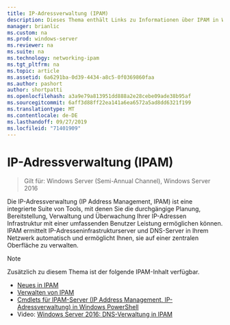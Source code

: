 ```yaml
---
title: IP-Adressverwaltung (IPAM)
description: Dieses Thema enthält Links zu Informationen über IPAM in Windows Server 2016.
manager: brianlic
ms.custom: na
ms.prod: windows-server
ms.reviewer: na
ms.suite: na
ms.technology: networking-ipam
ms.tgt_pltfrm: na
ms.topic: article
ms.assetid: 6a6291ba-0d39-4434-a8c5-0f0369860faa
ms.author: pashort
author: shortpatti
ms.openlocfilehash: a3a9e79a813951dd888a2e28cebe09ade38b95af
ms.sourcegitcommit: 6aff3d88ff22ea141a6ea6572a5ad8dd6321f199
ms.translationtype: MT
ms.contentlocale: de-DE
ms.lasthandoff: 09/27/2019
ms.locfileid: "71401909"
---
```

# <a name="ip-address-management-ipam"></a>IP-Adressverwaltung (IPAM)

>Gilt für: Windows Server (Semi-Annual Channel), Windows Server 2016

Die IP-Adressverwaltung (IP Address Management, IPAM) ist eine integrierte Suite von Tools, mit denen Sie die durchgängige Planung, Bereitstellung, Verwaltung und Überwachung Ihrer IP-Adressen Infrastruktur mit einer umfassenden Benutzer Leistung ermöglichen können. IPAM ermittelt IP-Adresseninfrastrukturserver und DNS-Server in Ihrem Netzwerk automatisch und ermöglicht Ihnen, sie auf einer zentralen Oberfläche zu verwalten.  
  
> [!NOTE]  
> Zusätzlich zu diesem Thema ist der folgende IPAM-Inhalt verfügbar.  
>   
> -   [Neues in IPAM](../../technologies/ipam/What-s-New-in-IPAM.md)  
> -   [Verwalten von IPAM](../../technologies/ipam/Manage-IPAM.md)  
> -   [Cmdlets für IPAM-Server (IP Address Management, IP-Adressverwaltung) in Windows PowerShell](https://technet.microsoft.com/library/jj553807.aspx)  
> -   Video: [Windows Server 2016: DNS-Verwaltung in IPAM](https://channel9.msdn.com/Blogs/windowsserver/Windows-Server-2016-DNS-management-in-IPAM)  